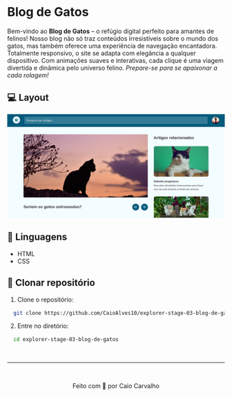 # Blog de Gatos
Bem-vindo ao **Blog de Gatos** – o refúgio digital perfeito para amantes de felinos! Nosso blog não só traz conteúdos irresistíveis sobre o mundo dos gatos, mas também oferece uma experiência de navegação encantadora. Totalmente responsivo, o site se adapta com elegância a qualquer dispositivo. Com animações suaves e interativas, cada clique é uma viagem divertida e dinâmica pelo universo felino. *Prepare-se para se apaixonar a cada rolagem!*

## 💻 Layout
<img src="./assets/main-screen.png" alt="Print da tela principal do site"/>

## 🔧 Linguagens
 - HTML
 - CSS

## 🤖 Clonar repositório

1. Clone o repositório:
```bash
  git clone https://github.com/CaioAlves10/explorer-stage-03-blog-de-gatos.git
```

2. Entre no diretório:
```bash
  cd explorer-stage-03-blog-de-gatos
```

<br />

---

<br />

<p align="center">
  Feito com 💙 por Caio Carvalho
</p>